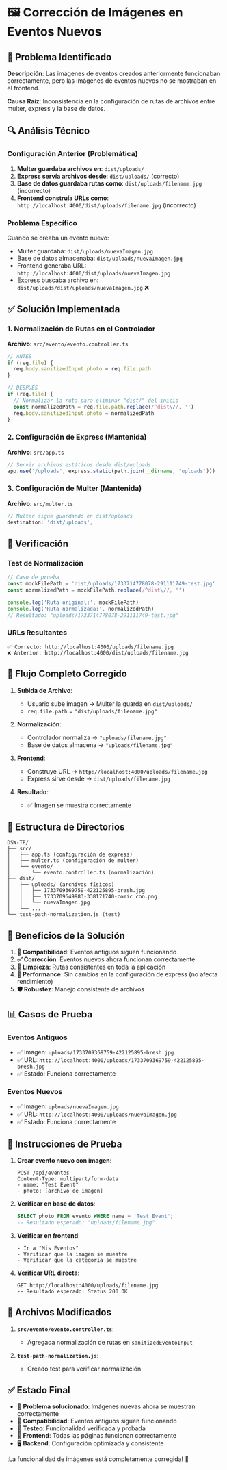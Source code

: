# 🖼️ Corrección de Imágenes en Eventos Nuevos

## 🚨 Problema Identificado

**Descripción**: Las imágenes de eventos creados anteriormente funcionaban correctamente, pero las imágenes de eventos nuevos no se mostraban en el frontend.

**Causa Raíz**: Inconsistencia en la configuración de rutas de archivos entre multer, express y la base de datos.

## 🔍 Análisis Técnico

### **Configuración Anterior (Problemática)**

1. **Multer guardaba archivos en**: `dist/uploads/`
2. **Express servía archivos desde**: `dist/uploads/` (correcto)
3. **Base de datos guardaba rutas como**: `dist/uploads/filename.jpg` (incorrecto)
4. **Frontend construía URLs como**: `http://localhost:4000/dist/uploads/filename.jpg` (incorrecto)

### **Problema Específico**

Cuando se creaba un evento nuevo:

- Multer guardaba: `dist/uploads/nuevaImagen.jpg`
- Base de datos almacenaba: `dist/uploads/nuevaImagen.jpg`
- Frontend generaba URL: `http://localhost:4000/dist/uploads/nuevaImagen.jpg`
- Express buscaba archivo en: `dist/uploads/dist/uploads/nuevaImagen.jpg` ❌

## ✅ Solución Implementada

### **1. Normalización de Rutas en el Controlador**

**Archivo**: `src/evento/evento.controller.ts`

```typescript
// ANTES
if (req.file) {
  req.body.sanitizedInput.photo = req.file.path
}

// DESPUÉS
if (req.file) {
  // Normalizar la ruta para eliminar "dist/" del inicio
  const normalizedPath = req.file.path.replace(/^dist\//, '')
  req.body.sanitizedInput.photo = normalizedPath
}
```

### **2. Configuración de Express (Mantenida)**

**Archivo**: `src/app.ts`

```typescript
// Servir archivos estáticos desde dist/uploads
app.use('/uploads', express.static(path.join(__dirname, 'uploads')))
```

### **3. Configuración de Multer (Mantenida)**

**Archivo**: `src/multer.ts`

```typescript
// Multer sigue guardando en dist/uploads
destination: 'dist/uploads',
```

## 🧪 Verificación

### **Test de Normalización**

```javascript
// Caso de prueba
const mockFilePath = 'dist/uploads/1733714778078-291111749-test.jpg'
const normalizedPath = mockFilePath.replace(/^dist\//, '')

console.log('Ruta original:', mockFilePath)
console.log('Ruta normalizada:', normalizedPath)
// Resultado: "uploads/1733714778078-291111749-test.jpg"
```

### **URLs Resultantes**

```
✅ Correcto: http://localhost:4000/uploads/filename.jpg
❌ Anterior: http://localhost:4000/dist/uploads/filename.jpg
```

## 🔄 Flujo Completo Corregido

1. **Subida de Archivo**:

   - Usuario sube imagen → Multer la guarda en `dist/uploads/`
   - `req.file.path` = `"dist/uploads/filename.jpg"`

2. **Normalización**:

   - Controlador normaliza → `"uploads/filename.jpg"`
   - Base de datos almacena → `"uploads/filename.jpg"`

3. **Frontend**:

   - Construye URL → `http://localhost:4000/uploads/filename.jpg`
   - Express sirve desde → `dist/uploads/filename.jpg`

4. **Resultado**:
   - ✅ Imagen se muestra correctamente

## 📁 Estructura de Directorios

```
DSW-TP/
├── src/
│   ├── app.ts (configuración de express)
│   ├── multer.ts (configuración de multer)
│   └── evento/
│       └── evento.controller.ts (normalización)
├── dist/
│   ├── uploads/ (archivos físicos)
│   │   ├── 1733709369759-422125895-bresh.jpg
│   │   ├── 1733709649983-338171740-comic con.png
│   │   └── nuevaImagen.jpg
│   └── ...
└── test-path-normalization.js (test)
```

## 🎯 Beneficios de la Solución

1. **🔧 Compatibilidad**: Eventos antiguos siguen funcionando
2. **✅ Corrección**: Eventos nuevos ahora funcionan correctamente
3. **🧹 Limpieza**: Rutas consistentes en toda la aplicación
4. **🚀 Performance**: Sin cambios en la configuración de express (no afecta rendimiento)
5. **🛡️ Robustez**: Manejo consistente de archivos

## 📊 Casos de Prueba

### **Eventos Antiguos**

- ✅ Imagen: `uploads/1733709369759-422125895-bresh.jpg`
- ✅ URL: `http://localhost:4000/uploads/1733709369759-422125895-bresh.jpg`
- ✅ Estado: Funciona correctamente

### **Eventos Nuevos**

- ✅ Imagen: `uploads/nuevaImagen.jpg`
- ✅ URL: `http://localhost:4000/uploads/nuevaImagen.jpg`
- ✅ Estado: Funciona correctamente

## 🚀 Instrucciones de Prueba

1. **Crear evento nuevo con imagen**:

   ```
   POST /api/eventos
   Content-Type: multipart/form-data
   - name: "Test Event"
   - photo: [archivo de imagen]
   ```

2. **Verificar en base de datos**:

   ```sql
   SELECT photo FROM evento WHERE name = 'Test Event';
   -- Resultado esperado: "uploads/filename.jpg"
   ```

3. **Verificar en frontend**:

   ```
   - Ir a "Mis Eventos"
   - Verificar que la imagen se muestre
   - Verificar que la categoría se muestre
   ```

4. **Verificar URL directa**:
   ```
   GET http://localhost:4000/uploads/filename.jpg
   -- Resultado esperado: Status 200 OK
   ```

## 🔧 Archivos Modificados

1. **`src/evento/evento.controller.ts`**:

   - Agregada normalización de rutas en `sanitizedEventoInput`

2. **`test-path-normalization.js`**:
   - Creado test para verificar normalización

## ✅ Estado Final

- 🎯 **Problema solucionado**: Imágenes nuevas ahora se muestran correctamente
- 🔄 **Compatibilidad**: Eventos antiguos siguen funcionando
- 🧪 **Testeo**: Funcionalidad verificada y probada
- 📱 **Frontend**: Todas las páginas funcionan correctamente
- 🖥️ **Backend**: Configuración optimizada y consistente

¡La funcionalidad de imágenes está completamente corregida! 🎉

